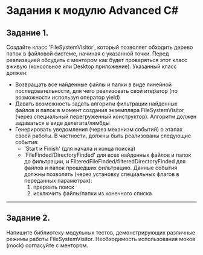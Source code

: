 # Задания к модулю Advanced C#

## Задание 1.

Создайте класс 'FileSystemVisitor', который позволяет обходить дерево папок в файловой системе, начиная с указанной точки.
Перед реализацией обсудить с ментором как будет проверяться этот класс вживую (консольное или Desktop приложение).
Указанный класс должен:
* Возвращать все найденные файлы и папки в виде линейной последовательности, для чего реализовать свой итератор (по возможности используя оператор yield)
* Давать возможность задать алгоритм фильтрации найденных файлов и папок в момент создания экземпляра FileSystemVisitor (через специальный перегруженный конструктор). Алгоритм должен задаваться в виде делегата/лямбды
* Генерировать уведомления (через механизм событий) о этапах своей работы. В частности, должны быть реализованы следующие события:
	* 'Start и Finish' (для начала и конца поиска)
	* 'FileFinded/DirectoryFinded' для всех найденных файлов и папок до фильтрации, и FilteredFileFinded/filteredDirectoryFinded для файлов и папок прошедших фильтрацию. Данные события должны позволять (через установку специальных флагов в переданных параметрах):
		1. прервать поиск
		2. исключить файлы/папки из конечного списка
***
## Задание 2.

Напишите библиотеку модульных тестов, демонстрирующих различные режимы работы FileSystemVisitor. Необходимость использования моков (mock) согласуйте с ментором.
